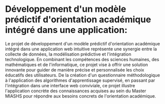# Développement d'un modèle prédictif d'orientation académique intégré dans une application:

Le projet de développement d'un modèle prédictif d'orientation académique intégré dans une application web intuitive représente une synergie entre la collecte de données, la modélisation prédictive et l'intégration technologique. En combinant les compétences des sciences humaines, des mathématiques et de l'informatique, ce projet vise à offrir une solution innovante pour guider de manière précise et personnalisée les choix éducatifs des utilisateurs. De la création d'un questionnaire méthodologique à l'application des algorithmes d'apprentissage supervisé, en passant par l'intégration dans une interface web conviviale, ce projet illustre l'application concrète des connaissances acquises au sein du Master MIASHS pour répondre aux besoins concrets de l'orientation académique.
